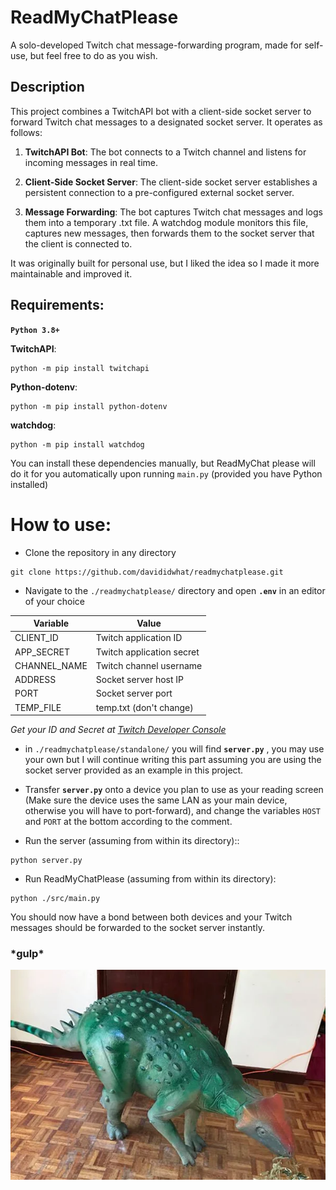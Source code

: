 # **ReadMyChatPlease**

A solo-developed Twitch chat message-forwarding program, made for self-use, but feel free to do as you wish.

## Description

This project combines a TwitchAPI bot with a client-side socket server to forward Twitch chat messages to a designated socket server. It operates as follows:

1. **TwitchAPI Bot**: The bot connects to a Twitch channel and listens for incoming messages in real time.

2. **Client-Side Socket Server**: The client-side socket server establishes a persistent connection to a pre-configured external socket server.

3. **Message Forwarding**: The bot captures Twitch chat messages and logs them into a temporary .txt file. A watchdog module monitors this file, captures new messages, then forwards them to the socket server that the client is connected to.


It was originally built for personal use, but I liked the idea so I made it more maintainable and improved it. 

## Requirements:

**`Python 3.8+`**

**TwitchAPI**:
```
python -m pip install twitchapi
```
**Python-dotenv**:
```
python -m pip install python-dotenv
```
**watchdog**:
```
python -m pip install watchdog
```

You can install these dependencies manually, but ReadMyChat please will do it for you automatically upon running `main.py` (provided you have Python installed)

# How to use:

- Clone the repository in any directory

```
git clone https://github.com/davididwhat/readmychatplease.git
```

- Navigate to the `./readmychatplease/` directory and open **`.env`** in an editor of your choice

| Variable       | Value                   |
|----------------|-------------------------|
| CLIENT_ID      | Twitch application ID   |
| APP_SECRET     | Twitch application secret |
| CHANNEL_NAME   | Twitch channel username |
| ADDRESS        | Socket server host IP   |
| PORT           | Socket server port      |
| TEMP_FILE      | temp.txt (don't change) |

*Get your ID and Secret at [Twitch Developer Console](https://dev.twitch.tv/console/)*

- in `./readmychatplease/standalone/` you will find **`server.py`** , you may use your own but I will continue writing this part assuming you are using the socket server provided as an example in this project.
- Transfer **`server.py`** onto a device you plan to use as your reading screen (Make sure the device uses the same LAN as your main device, otherwise you will have to port-forward), and change the variables `HOST` and `PORT` at the bottom according to the comment.

- Run the server (assuming from within its directory)::
```
python server.py
```

- Run ReadMyChatPlease (assuming from within its directory):
```
python ./src/main.py
```

You should now have a bond between both devices and your Twitch messages should be forwarded to the socket server instantly.


### \*gulp*

![](https://raw.githubusercontent.com/davididwhat/readmychatplease/refs/heads/main/mascot.png)

